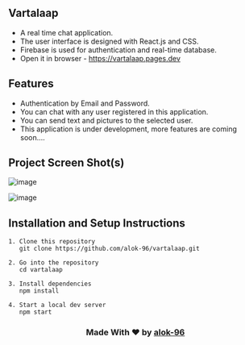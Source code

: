 ## Vartalaap
- A real time chat application.
- The user interface is designed with React.js and CSS.
- Firebase is used for authentication and real-time database.
- Open it in browser - https://vartalaap.pages.dev

## Features
- Authentication by Email and Password.
- You can chat with any user registered in this application.
- You can send text and pictures to the selected user.
- This application is under development, more features are coming soon....

## Project Screen Shot(s)
![image](https://github.com/alok-96/vartalaap/assets/90456532/19ee6bd4-c629-4e4d-9e53-96e099eec286)

![image](https://github.com/alok-96/vartalaap/assets/90456532/6327b2ab-56e0-4ce8-af71-bd37138c9812)


## Installation and Setup Instructions

```
1. Clone this repository
   git clone https://github.com/alok-96/vartalaap.git

2. Go into the repository
   cd vartalaap

3. Install dependencies
   npm install

4. Start a local dev server
   npm start
```
<h3 align='center'>Made With ❤️ by <a href='https://github.com/alok-96' >alok-96</a></h3>
